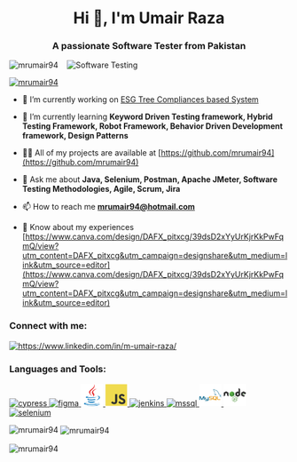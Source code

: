 <h1 align="center">Hi 👋, I'm Umair Raza</h1>
<h3 align="center">A passionate Software Tester from Pakistan</h3>

<img align="right" alt="Software Testing" width="400" scr="https://github.com/mrumair94/mrumair94/blob/main/index-meta.gif?raw=true">
<p align="left"> <img src="https://komarev.com/ghpvc/?username=mrumair94&label=Profile%20views&color=0e75b6&style=flat" alt="mrumair94" /> </p>

<p align="left"> <a href="https://github.com/ryo-ma/github-profile-trophy"><img src="https://github-profile-trophy.vercel.app/?username=mrumair94" alt="mrumair94" /></a> </p>

- 🔭 I’m currently working on [ESG Tree Compliances based System](https://esgtree.com/)

- 🌱 I’m currently learning **Keyword Driven Testing framework, Hybrid Testing Framework, Robot Framework, Behavior Driven Development framework, Design Patterns**

- 👨‍💻 All of my projects are available at [https://github.com/mrumair94](https://github.com/mrumair94)

- 💬 Ask me about **Java, Selenium, Postman, Apache JMeter, Software Testing Methodologies, Agile, Scrum, Jira**

- 📫 How to reach me **mrumair94@hotmail.com**

- 📄 Know about my experiences [https://www.canva.com/design/DAFX_pitxcg/39dsD2xYyUrKjrKkPwFqmQ/view?utm_content=DAFX_pitxcg&utm_campaign=designshare&utm_medium=link&utm_source=editor](https://www.canva.com/design/DAFX_pitxcg/39dsD2xYyUrKjrKkPwFqmQ/view?utm_content=DAFX_pitxcg&utm_campaign=designshare&utm_medium=link&utm_source=editor)

<h3 align="left">Connect with me:</h3>
<p align="left">
<a href="https://linkedin.com/in/https://www.linkedin.com/in/m-umair-raza/" target="blank"><img align="center" src="https://raw.githubusercontent.com/rahuldkjain/github-profile-readme-generator/master/src/images/icons/Social/linked-in-alt.svg" alt="https://www.linkedin.com/in/m-umair-raza/" height="30" width="40" /></a>
</p>

<h3 align="left">Languages and Tools:</h3>
<p align="left"> <a href="https://www.cypress.io" target="_blank" rel="noreferrer"> <img src="https://raw.githubusercontent.com/simple-icons/simple-icons/6e46ec1fc23b60c8fd0d2f2ff46db82e16dbd75f/icons/cypress.svg" alt="cypress" width="40" height="40"/> </a> <a href="https://www.figma.com/" target="_blank" rel="noreferrer"> <img src="https://www.vectorlogo.zone/logos/figma/figma-icon.svg" alt="figma" width="40" height="40"/> </a> <a href="https://www.java.com" target="_blank" rel="noreferrer"> <img src="https://raw.githubusercontent.com/devicons/devicon/master/icons/java/java-original.svg" alt="java" width="40" height="40"/> </a> <a href="https://developer.mozilla.org/en-US/docs/Web/JavaScript" target="_blank" rel="noreferrer"> <img src="https://raw.githubusercontent.com/devicons/devicon/master/icons/javascript/javascript-original.svg" alt="javascript" width="40" height="40"/> </a> <a href="https://www.jenkins.io" target="_blank" rel="noreferrer"> <img src="https://www.vectorlogo.zone/logos/jenkins/jenkins-icon.svg" alt="jenkins" width="40" height="40"/> </a> <a href="https://www.microsoft.com/en-us/sql-server" target="_blank" rel="noreferrer"> <img src="https://www.svgrepo.com/show/303229/microsoft-sql-server-logo.svg" alt="mssql" width="40" height="40"/> </a> <a href="https://www.mysql.com/" target="_blank" rel="noreferrer"> <img src="https://raw.githubusercontent.com/devicons/devicon/master/icons/mysql/mysql-original-wordmark.svg" alt="mysql" width="40" height="40"/> </a> <a href="https://nodejs.org" target="_blank" rel="noreferrer"> <img src="https://raw.githubusercontent.com/devicons/devicon/master/icons/nodejs/nodejs-original-wordmark.svg" alt="nodejs" width="40" height="40"/> </a> <a href="https://www.selenium.dev" target="_blank" rel="noreferrer"> <img src="https://raw.githubusercontent.com/detain/svg-logos/780f25886640cef088af994181646db2f6b1a3f8/svg/selenium-logo.svg" alt="selenium" width="40" height="40"/> </a> </p>

<p><img align="left" src="https://github-readme-stats.vercel.app/api/top-langs?username=mrumair94&show_icons=true&locale=en&layout=compact" alt="mrumair94" /></p>

<p>&nbsp;<img align="center" src="https://github-readme-stats.vercel.app/api?username=mrumair94&show_icons=true&locale=en" alt="mrumair94" /></p>

<p><img align="center" src="https://github-readme-streak-stats.herokuapp.com/?user=mrumair94&" alt="mrumair94" /></p>
